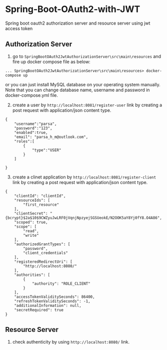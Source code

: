 # Spring-Boot-OAuth2-with-JWT
Spring boot oauth2 authorization server and resource server using jwt access token

## Authorization Server
1) go to `SpringBootOAuth2JwtAuthorizationServer\src\main\resources` and fire up docker compose file as below:
```
... SpringBootOAuth2JwtAuthorizationServer\src\main\resources> docker-compose up
```
or you can just install MySQL database on your operating system manually. Note that you can change database name, username and password in docker-compose.yml file.

2) create a user by ```http://localhost:8081/register-user``` link by creating a post request with application/json content type.
```
{
	"username":"parsa",
	"password":"123",
	"enabled":true,
	"email": "parsa_h_m@outlook.com",
	"roles":[
		{
			"type":"USER"
		}	
	]
	
}
```
3) create a clinet application by ```http://localhost:8081/register-client``` link by creating a post request with application/json content type.
```
{
    "clientId": "clientId",
    "resourceIds": [
        "first_resource"
    ],
    "clientSecret": "{bcrypt}$2a$10$9CWZyuJwLRF0jVqnjNpzyejSGSUeokE/N2OOK5aY8Yj0fY8.O4A86",
    "scoped": true,
    "scope": [
        "read",
        "write"
    ],
    "authorizedGrantTypes": [
        "password",
        "client_credentials"
    ],
    "registeredRedirectUri": [
        "http://localhost:8080/"
    ],
    "authorities": [
        {
            "authority": "ROLE_CLIENT"
        }
    ],
    "accessTokenValiditySeconds": 86400,
    "refreshTokenValiditySeconds": -1,
    "additionalInformation": null,
    "secretRequired": true
}
```

## Resource Server
1) check authenticity by using ```http://localhost:8080/``` link.
